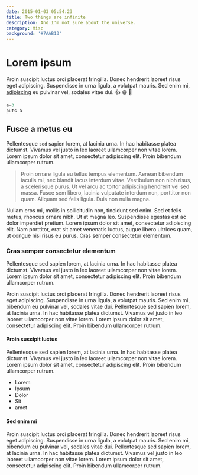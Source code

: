 ```yaml
---
date: 2015-01-03 05:54:23
title: Two things are infinite
description: And I'm not sure about the universe.
category: Misc
background: '#7AAB13'
---
```


# Lorem ipsum

Proin suscipit luctus orci placerat fringilla. Donec hendrerit laoreet
risus eget adipiscing. Suspendisse in urna ligula, a volutpat mauris. Sed
enim mi, [adipiscing](http://google.com) eu pulvinar vel, sodales vitae
dui. :thumbsup: :smile: :sparkler:

```javascript
a=3
puts a
```

## Fusce a metus eu

Pellentesque `sed` sapien lorem, at lacinia urna. In hac habitasse platea
dictumst. Vivamus vel justo in leo laoreet ullamcorper non vitae lorem.
Lorem ipsum dolor sit amet, consectetur adipiscing elit. Proin bibendum
ullamcorper rutrum.

> Proin ornare ligula eu tellus tempus elementum. Aenean bibendum iaculis
> mi, nec blandit lacus interdum vitae. Vestibulum non nibh risus, a
> scelerisque purus. Ut vel arcu ac tortor adipiscing hendrerit vel sed
> massa. Fusce sem libero, lacinia vulputate interdum non, porttitor non
> quam. Aliquam sed felis ligula. Duis non nulla magna.

Nullam eros mi, mollis in sollicitudin non, tincidunt sed enim. Sed et
felis metus, rhoncus ornare nibh. Ut at magna leo. Suspendisse egestas est
ac dolor imperdiet pretium. Lorem ipsum dolor sit amet, consectetur
adipiscing elit. Nam porttitor, erat sit amet venenatis luctus, augue
libero ultrices quam, ut congue nisi risus eu purus. Cras semper
consectetur elementum.

### Cras semper consectetur elementum

Pellentesque sed sapien lorem, at lacinia urna. In hac habitasse platea
dictumst. Vivamus vel justo in leo laoreet ullamcorper non vitae lorem.
Lorem ipsum dolor sit amet, consectetur adipiscing elit. Proin bibendum
ullamcorper rutrum.

Proin suscipit luctus orci placerat fringilla. Donec hendrerit laoreet
risus eget adipiscing. Suspendisse in urna ligula, a volutpat mauris. Sed
enim mi, bibendum eu pulvinar vel, sodales vitae dui. Pellentesque sed
sapien lorem, at lacinia urna. In hac habitasse platea dictumst. Vivamus
vel justo in leo laoreet ullamcorper non vitae lorem. Lorem ipsum dolor sit
amet, consectetur adipiscing elit. Proin bibendum ullamcorper rutrum.

#### Proin suscipit luctus

Pellentesque sed sapien lorem, at lacinia urna. In hac habitasse platea
dictumst. Vivamus vel justo in leo laoreet ullamcorper non vitae lorem.
Lorem ipsum dolor sit amet, consectetur adipiscing elit. Proin bibendum
ullamcorper rutrum.

- Lorem
- Ipsum
- Dolor
- Sit
- amet

#### Sed enim mi

Proin suscipit luctus orci placerat fringilla. Donec hendrerit laoreet
risus eget adipiscing. Suspendisse in urna ligula, a volutpat mauris. Sed
enim mi, bibendum eu pulvinar vel, sodales vitae dui. Pellentesque sed
sapien lorem, at lacinia urna. In hac habitasse platea dictumst. Vivamus
vel justo in leo laoreet ullamcorper non vitae lorem. Lorem ipsum dolor sit
amet, consectetur adipiscing elit. Proin bibendum ullamcorper rutrum.
